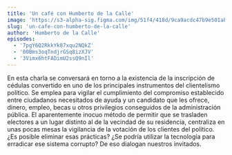 ```yaml
---
title: 'Un café con Humberto de la Calle'
image: 'https://s3-alpha-sig.figma.com/img/51f4/418d/9ca9acdc47b9e501aba0459629afef79?Expires=1704067200&Signature=hbx62iMzO8~v7yygELhj3KrfeoT2nvk~qg3ajN7TH0qG-PSQaZpBct8xgt-zkm8cPO10hy0fsfnCHxiLHUd4vt5NIlnOqAwvyrsJ1c1q5j8BdquAPzITqZ-Mt~s6eUFoAz2OXmSsbSmQX3Jceopq8uLuJ7xdctwg-i4FCy6KraTw5KoUg0afzp2FJ6nlGos1-bnlst00XjvCemi6TlTr-5RZ0Fe~5lpfrnzmVJe3CihIzmaY9Y97Il4eWq-ir2qTdmINU2BW~xmeEc3pSparTPyltwWLO-WLp9tTRNmIzbDjqXPkVnSQHESdrSiBIrqwtmsTK87eZnAjPJ5lxfrRjA__&Key-Pair-Id=APKAQ4GOSFWCVNEHN3O4'
slug: 'un-cafe-con-humberto-de-la-calle'
author: 'Humberto de la Calle'
episodes:
  - '7pgY6Q2RkkYk87xqu2NQkZ'
  - '00Bms3oqTndjrGSq8izXJV'
  - '3Vimx6htFADimU2ssQ9nIl'
---
```


En esta charla se conversará en torno a la existencia de la inscripción de cédulas convertido en uno de los principales instrumentos del clientelismo político. Se emplea para vigilar el cumplimiento del compromiso establecido entre ciudadanos necesitados de ayuda y un candidato que les ofrece, dinero, empleo, becas u otros privilegios conseguidos de la administración pública. El aparentemente inocuo método de permitir que se trasladen electores a un lugar distinto al de la vecindad de su residencia, centraliza en unas pocas mesas la vigilancia de la votación de los clientes del político. ¿Es posible eliminar esas prácticas? ¿Se podría utilizar la tecnología para erradicar ese sistema corrupto? De eso dialogan nuestros invitados.
